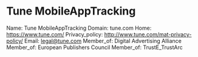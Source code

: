 
# Tune MobileAppTracking

Name: Tune MobileAppTracking
Domain: tune.com
Home: https://www.tune.com/
Privacy_policy: http://www.tune.com/mat-privacy-policy/
Email: legal@tune.com
Member_of: Digital Advertising Alliance
Member_of: European Publishers Council
Member_of: TrustE_TrustArc
